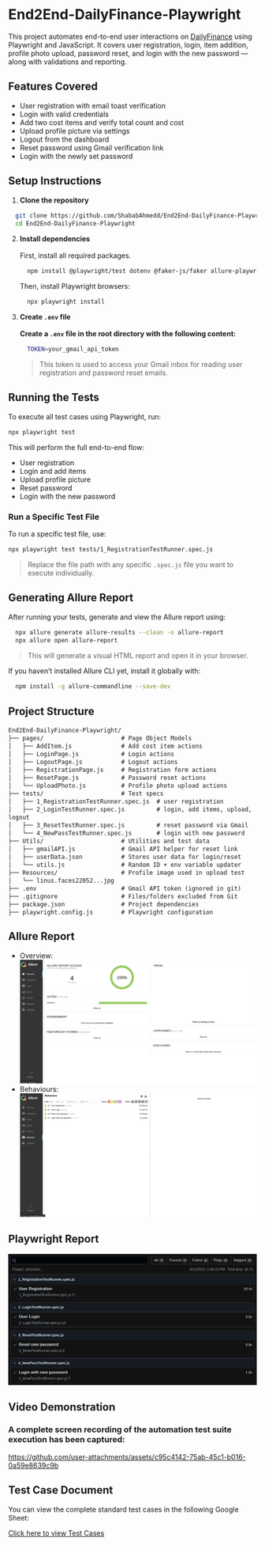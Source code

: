 # End2End-DailyFinance-Playwright

This project automates end-to-end user interactions on [DailyFinance](https://dailyfinance.roadtocareer.net) using Playwright and JavaScript. It covers user registration, login, item addition, profile photo upload, password reset, and login with the new password — along with validations and reporting.

## Features Covered

- User registration with email toast verification
- Login with valid credentials
- Add two cost items and verify total count and cost
- Upload profile picture via settings
- Logout from the dashboard
- Reset password using Gmail verification link
- Login with the newly set password


## Setup Instructions

1. **Clone the repository**

  ```bash
    git clone https://github.com/ShababAhmedd/End2End-DailyFinance-Playwright.git
    cd End2End-DailyFinance-Playwright
  ```
2. **Install dependencies** <br></br>
   First, install all required packages. 
   ```bash
     npm install @playwright/test dotenv @faker-js/faker allure-playwright --save-dev
   ```
   Then, install Playwright browsers:
   ```bash
     npx playwright install
   ```

4. **Create `.env` file** <br></br>
   **Create a `.env` file in the root directory with the following content:**
   ```bash
     TOKEN=your_gmail_api_token
   ```
   > This token is used to access your Gmail inbox for reading user registration and password reset emails.


## Running the Tests

To execute all test cases using Playwright, run:

```bash
npx playwright test
```
This will perform the full end-to-end flow:

- User registration
- Login and add items
- Upload profile picture
- Reset password
- Login with the new password


### Run a Specific Test File

To run a specific test file, use:

```bash
npx playwright test tests/1_RegistrationTestRunner.spec.js
```
> Replace the file path with any specific `.spec.js` file you want to execute individually.


## Generating Allure Report

After running your tests, generate and view the Allure report using:

```bash
  npx allure generate allure-results --clean -o allure-report
  npx allure open allure-report
```
> This will generate a visual HTML report and open it in your browser.

If you haven’t installed Allure CLI yet, install it globally with:

```bash
  npm install -g allure-commandline --save-dev
```

## Project Structure
```
End2End-DailyFinance-Playwright/
├── pages/                      # Page Object Models
│   ├── AddItem.js              # Add cost item actions
│   ├── LoginPage.js            # Login actions
│   ├── LogoutPage.js           # Logout actions
│   ├── RegistrationPage.js     # Registration form actions
│   ├── ResetPage.js            # Password reset actions
│   └── UploadPhoto.js          # Profile photo upload actions
├── tests/                      # Test specs
│   ├── 1_RegistrationTestRunner.spec.js  # user registration
│   ├── 2_LoginTestRunner.spec.js         # login, add items, upload, logout
│   ├── 3_ResetTestRunner.spec.js         # reset password via Gmail
│   └── 4_NewPassTestRunner.spec.js       # login with new password
├── Utils/                      # Utilities and test data
│   ├── gmailAPI.js             # Gmail API helper for reset link
│   ├── userData.json           # Stores user data for login/reset
│   └── utils.js                # Random ID + env variable updater
├── Resources/                  # Profile image used in upload test
│   └── linus.faces22052...jpg
├── .env                        # Gmail API token (ignored in git)
├── .gitignore                  # Files/folders excluded from Git
├── package.json                # Project dependencies
├── playwright.config.js        # Playwright configuration
```

## Allure Report
- Overview:
  ![Allure Report Overview](reportScreenShots/allureOverview.png)
- Behaviours:
  ![Allure Report Behaviours](reportScreenShots/allureBehaviour.png)

## Playwright Report
![Playwright Report](reportScreenShots/playwright.png)

## Video Demonstration
### A complete screen recording of the automation test suite execution has been captured:
https://github.com/user-attachments/assets/c95c4142-75ab-45c1-b016-0a59e8639c9b

## Test Case Document

You can view the complete standard test cases in the following Google Sheet:

[Click here to view Test Cases](https://docs.google.com/spreadsheets/d/1YlDkFgt9Fhtr_pAVWDvSN5MSOOVmnKF6KJBADngEbR8/edit?usp=sharing)

